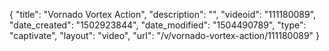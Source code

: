 {
    "title": "Vornado Vortex Action",
    "description": "",
    "videoid": "111180089",
    "date_created": "1502923844",
    "date_modified": "1504490789",
    "type": "captivate",
    "layout": "video",
    "url": "\/v\/vornado-vortex-action\/111180089"
}